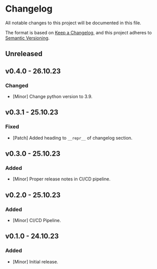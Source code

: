 # Changelog
All notable changes to this project will be documented in this file.

The format is based on [Keep a Changelog](https://keepachangelog.com/en/1.0.0/),
and this project adheres to [Semantic Versioning](https://semver.org/spec/v2.0.0.html).

## Unreleased

## v0.4.0 - 26.10.23
### Changed
- [Minor] Change python version to 3.9.

## v0.3.1 - 25.10.23
### Fixed
- [Patch] Added heading to `__repr__` of changelog section.

## v0.3.0 - 25.10.23
### Added
- [Minor] Proper release notes in CI/CD pipeline.

## v0.2.0 - 25.10.23
### Added
- [Minor] CI/CD Pipeline.

## v0.1.0 - 24.10.23
### Added
- [Minor] Initial release.
